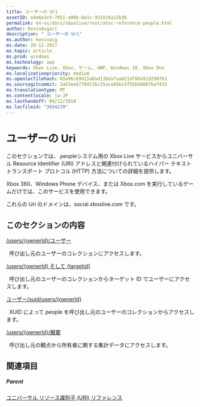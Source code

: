 ```yaml
---
title: ユーザーの Uri
assetID: e4e6e3c9-7051-a90b-be1c-931816a22b36
permalink: en-us/docs/xboxlive/rest/atoc-reference-people.html
author: KevinAsgari
description: " ユーザーの Uri"
ms.author: kevinasg
ms.date: 20-12-2017
ms.topic: article
ms.prod: windows
ms.technology: uwp
keywords: Xbox Live, Xbox, ゲーム, UWP, Windows 10, Xbox One
ms.localizationpriority: medium
ms.openlocfilehash: 03a96c69415a8ad13bdafaa821df66a919296f61
ms.sourcegitcommit: 2a63ee6770413bc35ace09b14f56b60007be7433
ms.translationtype: MT
ms.contentlocale: ja-JP
ms.lasthandoff: 09/12/2018
ms.locfileid: "3934270"
---
```

# <a name="people-uris"></a>ユーザーの Uri
 
このセクションでは、 *people*システム用の Xbox Live サービスからユニバーサル Resource Identifier (URI) アドレスと関連付けられているハイパー テキスト トランスポート プロトコル (HTTP) 方法についての詳細を提供します。
 
Xbox 360、Windows Phone デバイス、または Xbox.com を実行しているゲームだけでは、このサービスを使用できます。
 
これらの Uri のドメインは、social.xboxlive.com です。
 
<a id="ID4EPB"></a>

 
## <a name="in-this-section"></a>このセクションの内容

[/users/{ownerId}/ユーザー](uri-usersowneridpeople.md)

&nbsp;&nbsp;呼び出し元のユーザーのコレクションにアクセスします。

[/users/{ownerId} そして {targetid}](uri-usersowneridpeopletargetid.md)

&nbsp;&nbsp;呼び出し元のユーザーのコレクションからターゲット ID でユーザーにアクセスします。

[ユーザー/xuid/users/{ownerId}](uri-usersowneridpeoplexuids.md)

&nbsp;&nbsp;XUID によって people を呼び出し元のユーザーのコレクションからアクセスします。

[/users/{ownerId}/概要](uri-usersowneridsummary.md)

&nbsp;&nbsp;呼び出し元の観点から所有者に関する集計データにアクセスします。
 
<a id="ID4E5B"></a>

 
## <a name="see-also"></a>関連項目
 
<a id="ID4EAC"></a>

 
##### <a name="parent"></a>Parent 

[ユニバーサル リソース識別子 (URI) リファレンス](../atoc-xboxlivews-reference-uris.md)

   